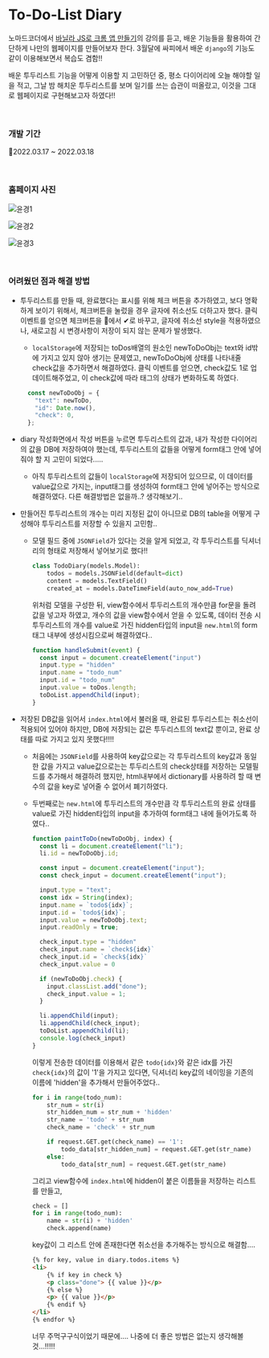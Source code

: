 # To-Do-List Diary

노마드코더에서 [바닐라 JS로 크롬 앱 만들기](https://nomadcoders.co/javascript-for-beginners/lobby)의 강의를 듣고, 배운 기능들을 활용하여 간단하게 나만의 웹페이지를 만들어보자 한다. 3월달에 싸피에서 배운 `django`의 기능도 같이 이용해보면서 복습도 겸함!!

배운 투두리스트 기능을 어떻게 이용할 지 고민하던 중, 평소 다이어리에 오늘 해야할 일을 적고, 그날 밤 해치운 투두리스트를 보며 일기를 쓰는 습관이 떠올랐고, 이것을 그대로 웹페이지로 구현해보고자 하였다!!

<br/>

### 개발 기간

📅2022.03.17 ~ 2022.03.18

<br/>

### 홈페이지 사진 

![윤경1](https://camo.githubusercontent.com/98fd043cf0081860309b61afd0f63c7c36f69c85d0ec444db05a9a3448f6a3c3/68747470733a2f2f7062732e7477696d672e636f6d2f6d656469612f464f4d5379775a615141515045426d3f666f726d61743d6a7067266e616d653d6c61726765)

![윤경2](https://camo.githubusercontent.com/5391f0049e839612ed81f14a86a2d25e814cf6a6deb0dc47111c3238287b78d8/68747470733a2f2f7062732e7477696d672e636f6d2f6d656469612f464f4d5462686d6149414153774d363f666f726d61743d706e67266e616d653d6d656469756d)

![윤경3](https://camo.githubusercontent.com/80f7a5caddb33a92ab3273a60a5ac89fd3fdfe957256518fe1beb6b83a798039/68747470733a2f2f7062732e7477696d672e636f6d2f6d656469612f464f4d5462683561554149705f6f4d3f666f726d61743d706e67266e616d653d6d656469756d)

<br/>

### 어려웠던 점과 해결 방법

- 투두리스트를 만들 때, 완료했다는 표시를 위해 체크 버튼을 추가하였고, 보다 명확하게 보이기 위해서, 체크버튼을 눌렀을 경우 글자에 취소선도 더하고자 했다. 클릭 이벤트를 얻으면 체크버튼을  🔲에서 ✔로 바꾸고, 글자에 취소선 style을 적용하였으나, 새로고침 시 변경사항이 저장이 되지 않는 문제가 발생했다.

  -  `localStorage`에 저장되는 toDos배열의 원소인 newToDoObj는 text와 id밖에 가지고 있지 않아 생기는 문제였고, newToDoObj에 상태를 나타내줄 check값을 추가하면서 해결하였다. 클릭 이벤트를 얻으면, check값도 1로 업데이트해주었고, 이 check값에 따라 태그의 상태가 변화하도록 하였다.

  ```javascript
    const newToDoObj = {
      "text": newToDo,
      "id": Date.now(),
      "check": 0,
    };
  ```



- diary 작성화면에서 작성 버튼을 누르면 투두리스트의 값과, 내가 작성한 다이어리의 값을 DB에 저장하여야 했는데, 투두리스트의 값들을 어떻게 form태그 안에 넣어줘야 할 지 고민이 되었다.....
  - 아직 투두리스트의 값들이 `localStorage`에 저장되어 있으므로, 이 데이터를 value값으로 가지는, input태그를 생성하여 form태그 안에 넣어주는 방식으로 해결하였다. 다른 해결방법은 없을까..? 생각해보기..



- 만들어진 투두리스트의 개수는 미리 지정된 값이 아니므로 DB의 table을 어떻게 구성해야 투두리스트를 저장할 수 있을지 고민함..

  - 모델 필드 중에 `JSONField`가 있다는 것을 알게 되었고, 각 투두리스트를 딕셔너리의 형태로 저장해서 넣어보기로 했다!!

    ```python
    class TodoDiary(models.Model):
        todos = models.JSONField(default=dict)
        content = models.TextField()
        created_at = models.DateTimeField(auto_now_add=True)
    ```

    위처럼 모델을 구성한 뒤, view함수에서 투두리스트의 개수만큼 for문을 돌려 값을 넣고자 하였고, 개수의 값을 view함수에서 얻을 수 있도록, 데이터 전송 시 투두리스트의 개수를 value로 가진 hidden타입의 input을 `new.html`의 form태그 내부에 생성시킴으로써 해결하였다..

    ```javascript
    function handleSubmit(event) {
      const input = document.createElement("input")
      input.type = "hidden"
      input.name = "todo_num"
      input.id = "todo_num"
      input.value = toDos.length;
      toDoList.appendChild(input);
    }
    ```



- 저장된 DB값을 읽어서  `index.html`에서 불러올 때, 완료된 투두리스트는 취소선이 적용되어 있어야 하지만, DB에 저장되는 값은 투두리스트의 text값 뿐이고, 완료 상태를 따로 가지고 있지 못했다!!!!

  - 처음에는 `JSONField`를 사용하여 key값으로는 각 투두리스트의  key값과 동일한 값을 가지고 value값으로는는 투두리스트의  check상태를 저장하는 모델필드를 추가해서 해결하려 했지만, html내부에서 dictionary를 사용하려 할 때 변수의 값을 key로 넣어줄 수 없어서 폐기하였다.

  - 두번째로는 `new.html`에  투두리스트의 개수만큼 각 투두리스트의 완료 상태를 value로 가진 hidden타입의 input을 추가하여 form태그 내에 들어가도록 하였다.. 

    ```javascript
    function paintToDo(newToDoObj, index) {
      const li = document.createElement("li");
      li.id = newToDoObj.id;
    
      const input = document.createElement("input");
      const check_input = document.createElement("input");
    
      input.type = "text";
      const idx = String(index);
      input.name = `todo${idx}`;
      input.id = `todo${idx}`;
      input.value = newToDoObj.text;
      input.readOnly = true;
    
      check_input.type = "hidden"
      check_input.name = `check${idx}`
      check_input.id = `check${idx}`
      check_input.value = 0
    
      if (newToDoObj.check) {
        input.classList.add("done");
        check_input.value = 1;
      }
    
      li.appendChild(input);
      li.appendChild(check_input);
      toDoList.appendChild(li);
      console.log(check_input)
    }
    ```

    이렇게 전송한 데이터를 이용해서 같은 `todo{idx}`와 같은 idx를 가진 `check{idx}`의 값이 '1'을 가지고 있다면, 딕셔너리 key값의 네이밍을 기존의 이름에 'hidden'을 추가해서 만들어주었다.. 

    ```python
    for i in range(todo_num):
        str_num = str(i)
        str_hidden_num = str_num + 'hidden'
        str_name = 'todo' + str_num
        check_name = 'check' + str_num
    
        if request.GET.get(check_name) == '1':
            todo_data[str_hidden_num] = request.GET.get(str_name)
        else:
            todo_data[str_num] = request.GET.get(str_name)
    ```

    그리고 view함수에 `index.html`에 hidden이 붙은 이름들을 저장하는 리스트를 만들고,

    ```python
    check = []
    for i in range(todo_num):
        name = str(i) + 'hidden'
        check.append(name)
    ```

    key값이 그 리스트 안에 존재한다면 취소선을 추가해주는 방식으로 해결함....

    ```html
    {% for key, value in diary.todos.items %}
    <li>
        {% if key in check %} 
        <p class="done"> {{ value }}</p>
        {% else %}
        <p> {{ value }}</p>
        {% endif %} 
    </li>
    {% endfor %}
    ```

    너무 주먹구구식이었기 때문에.... 나중에 더 좋은 방법은 없는지 생각해볼 것...!!!!!
